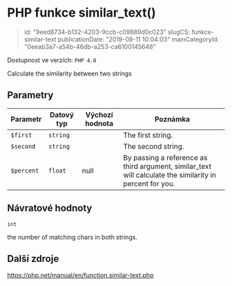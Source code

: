 PHP funkce similar_text()
=========================

> id: "9eed8734-b132-4203-9ccb-c09889d0c023"
> slugCS: funkce-similar-text
> publicationDate: "2019-09-11 10:04:03"
> mainCategoryId: "0eeab3a7-a54b-46db-a253-ca6100145648"

Dostupnost ve verzích: `PHP 4.0`

Calculate the similarity between two strings


Parametry
--------------

| Parametr | Datový typ | Výchozí hodnota | Poznámka |
|-----|-----|-----|-----|
| `$first` | `string` |  | The first string. |
| `$second` | `string` |  | The second string. |
| `$percent` | `float` | null | By passing a reference as third argument, similar_text will calculate the similarity in percent for you. |


Návratové hodnoty
----------------

`int`

the number of matching chars in both strings.

Další zdroje
------------

https://php.net/manual/en/function.similar-text.php
